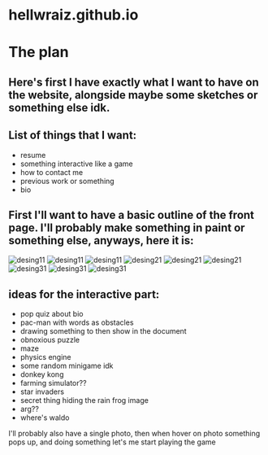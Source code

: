 # hellwraiz.github.io

# The plan

## Here's first I have exactly what I want to have on the website, alongside maybe some sketches or something else idk.

## List of things that I want:
* resume
* something interactive like a game
* how to contact me
* previous work or something
* bio

## First I'll want to have a basic outline of the front page. I'll probably make something in paint or something else, anyways, here it is:

![desing11](designing/design11.png)
![desing11](designing/design12.png)
![desing11](designing/design13.png)
![desing21](designing/design21.png)
![desing21](designing/design22.png)
![desing21](designing/design23.png)
![desing31](designing/design31.png)
![desing31](designing/design32.png)
![desing31](designing/design33.png)

## ideas for the interactive part:
* pop quiz about bio
* pac-man with words as obstacles
* drawing something to then show in the document
* obnoxious puzzle
* maze
* physics engine
* some random minigame idk
* donkey kong
* farming simulator??
* star invaders
* secret thing hiding the rain frog image
* arg??
* where's waldo

I'll probably also have a single photo, then when hover on photo something pops up, and doing something let's me start playing the game



